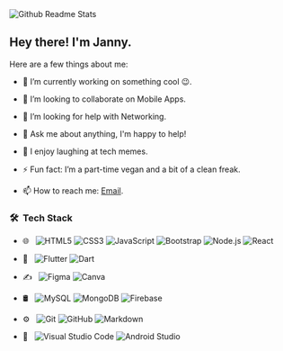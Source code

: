 <img src="https://cdn.glitch.com/f279715d-4a72-49b0-a7fa-13db71dc2a5a%2Freadme3.png?v=1610314461976" align="center" alt="Github Readme Stats" />

<h2> Hey there! I'm  Janny.</h2>



Here are a few things about me:

- 🔭 I’m currently working on something cool 😉.

- 👯 I’m looking to collaborate on Mobile Apps.

- 🤔 I’m looking for help with Networking.

- 💬 Ask me about anything, I'm happy to help!

- 🤣 I enjoy laughing at tech memes.

- ⚡ Fun fact: I’m a part-time vegan and a bit of a clean freak.

- 📫 How to reach me: [Email](mailto:jannykosin@gmail.com).



<h3> 🛠 &nbsp;Tech Stack</h3>

- 🌐 &nbsp;
  ![HTML5](https://img.shields.io/badge/html5-%23E34F26.svg?&style=for-the-badge&logo=html5&logoColor=white)
  ![CSS3](https://img.shields.io/badge/css3-%231572B6.svg?&style=for-the-badge&logo=css3&logoColor=white)
  ![JavaScript](https://img.shields.io/badge/javascript-%23323330.svg?&style=for-the-badge&logo=javascript&logoColor=%23F7DF1E)
  ![Bootstrap](https://img.shields.io/badge/bootstrap-%23563D7C.svg?&style=for-the-badge&logo=bootstrap&logoColor=white)
  ![Node.js](https://img.shields.io/badge/node.js-%2343853D.svg?&style=for-the-badge&logo=node.js&logoColor=white)
  ![React](https://img.shields.io/badge/react-%2320232a.svg?&style=for-the-badge&logo=react&logoColor=%2361DAFB)

- 📱 &nbsp;
  ![Flutter](https://img.shields.io/badge/Flutter-%2302569B.svg?&style=for-the-badge&logo=Flutter&logoColor=white)
  ![Dart](https://img.shields.io/badge/dart-%230175C2.svg?&style=for-the-badge&logo=dart&logoColor=white)
  
- ✍ &nbsp;
   ![Figma](https://img.shields.io/badge/figma-%23F24E1E.svg?&style=for-the-badge&logo=figma&logoColor=white)
   ![Canva](https://img.shields.io/badge/Canva-%2300C4CC.svg?&style=for-the-badge&logo=Canva&logoColor=white)

- 🛢 &nbsp;
  ![MySQL](https://img.shields.io/badge/mysql-%2300f.svg?&style=for-the-badge&logo=mysql&logoColor=white)
  ![MongoDB](https://img.shields.io/badge/MongoDB-%234ea94b.svg?&style=for-the-badge&logo=mongodb&logoColor=white)
  ![Firebase](https://img.shields.io/badge/firebase-%23039BE5.svg?&style=for-the-badge&logo=firebase)
  
- ⚙️ &nbsp;
  ![Git](https://img.shields.io/badge/git-%23F05033.svg?&style=for-the-badge&logo=git&logoColor=white)
  ![GitHub](https://img.shields.io/badge/github-%23121011.svg?&style=for-the-badge&logo=github&logoColor=white)
  ![Markdown](https://img.shields.io/badge/markdown-%23000000.svg?&style=for-the-badge&logo=markdown&logoColor=white)

- 🔧 &nbsp;
  ![Visual Studio Code](https://img.shields.io/badge/VisualStudioCode-0078d7.svg?&style=for-the-badge&logo=visual-studio-code&logoColor=white)
  ![Android Studio](https://img.shields.io/badge/Android-3DDC84?style=for-the-badge&logo=android&logoColor=white)



